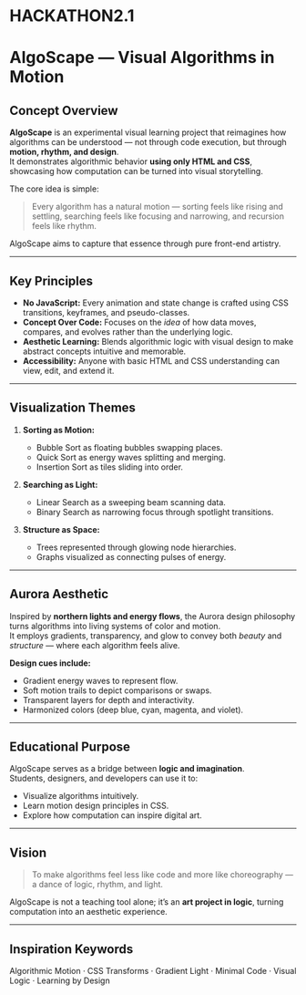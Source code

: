 # HACKATHON2.1
# AlgoScape — Visual Algorithms in Motion

## Concept Overview

**AlgoScape** is an experimental visual learning project that reimagines how algorithms can be understood — not through code execution, but through **motion, rhythm, and design**.  
It demonstrates algorithmic behavior **using only HTML and CSS**, showcasing how computation can be turned into visual storytelling.

The core idea is simple:  
> Every algorithm has a natural motion — sorting feels like rising and settling, searching feels like focusing and narrowing, and recursion feels like rhythm.  

AlgoScape aims to capture that essence through pure front-end artistry.

---

## Key Principles

- **No JavaScript:** Every animation and state change is crafted using CSS transitions, keyframes, and pseudo-classes.  
- **Concept Over Code:** Focuses on the *idea* of how data moves, compares, and evolves rather than the underlying logic.  
- **Aesthetic Learning:** Blends algorithmic logic with visual design to make abstract concepts intuitive and memorable.  
- **Accessibility:** Anyone with basic HTML and CSS understanding can view, edit, and extend it.

---

## Visualization Themes

1. **Sorting as Motion:**  
   - Bubble Sort as floating bubbles swapping places.  
   - Quick Sort as energy waves splitting and merging.  
   - Insertion Sort as tiles sliding into order.  

2. **Searching as Light:**  
   - Linear Search as a sweeping beam scanning data.  
   - Binary Search as narrowing focus through spotlight transitions.  

3. **Structure as Space:**  
   - Trees represented through glowing node hierarchies.  
   - Graphs visualized as connecting pulses of energy.  

---

## Aurora Aesthetic

Inspired by **northern lights and energy flows**, the Aurora design philosophy turns algorithms into living systems of color and motion.  
It employs gradients, transparency, and glow to convey both *beauty* and *structure* — where each algorithm feels alive.

**Design cues include:**
- Gradient energy waves to represent flow.  
- Soft motion trails to depict comparisons or swaps.  
- Transparent layers for depth and interactivity.  
- Harmonized colors (deep blue, cyan, magenta, and violet).  

---

## Educational Purpose

AlgoScape serves as a bridge between **logic and imagination**.  
Students, designers, and developers can use it to:
- Visualize algorithms intuitively.  
- Learn motion design principles in CSS.  
- Explore how computation can inspire digital art.  

---

## Vision

> To make algorithms feel less like code and more like choreography —  
> a dance of logic, rhythm, and light.

AlgoScape is not a teaching tool alone; it’s an **art project in logic**, turning computation into an aesthetic experience.

---

## Inspiration Keywords

Algorithmic Motion · CSS Transforms · Gradient Light · Minimal Code · Visual Logic · Learning by Design
